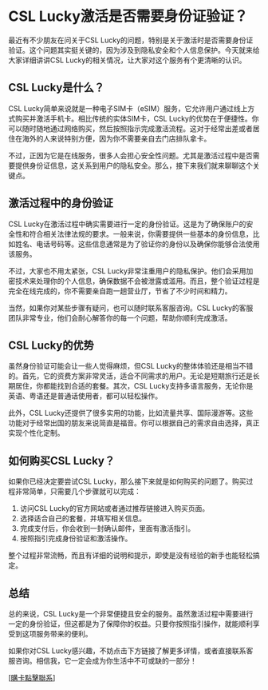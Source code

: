 # CSL Lucky激活是否需要身份证验证？

最近有不少朋友在问关于CSL Lucky的问题，特别是关于激活时是否需要身份证验证。这个问题其实挺关键的，因为涉及到隐私安全和个人信息保护。今天就来给大家详细讲讲CSL Lucky的相关情况，让大家对这个服务有个更清晰的认识。

## CSL Lucky是什么？

CSL Lucky简单来说就是一种电子SIM卡（eSIM）服务，它允许用户通过线上方式购买并激活手机卡。相比传统的实体SIM卡，CSL Lucky的优势在于便捷性。你可以随时随地通过网络购买，然后按照指示完成激活流程。这对于经常出差或者居住在海外的人来说特别方便，因为你不需要亲自去门店排队拿卡。

不过，正因为它是在线服务，很多人会担心安全性问题。尤其是激活过程中是否需要提供身份证信息，这关系到用户的隐私安全。那么，接下来我们就来聊聊这个关键点。

## 激活过程中的身份验证

CSL Lucky在激活过程中确实需要进行一定的身份验证。这是为了确保账户的安全性和符合相关法律法规的要求。一般来说，你需要提供一些基本的身份信息，比如姓名、电话号码等。这些信息通常是为了验证你的身份以及确保你能够合法使用该服务。

不过，大家也不用太紧张，CSL Lucky非常注重用户的隐私保护。他们会采用加密技术来处理你的个人信息，确保数据不会被泄露或滥用。而且，整个验证过程是完全在线完成的，你不需要亲自跑一趟营业厅，节省了不少时间和精力。

当然，如果你对某些步骤有疑问，也可以随时联系客服咨询。CSL Lucky的客服团队非常专业，他们会耐心解答你的每一个问题，帮助你顺利完成激活。

## CSL Lucky的优势

虽然身份验证可能会让一些人觉得麻烦，但CSL Lucky的整体体验还是相当不错的。首先，它的资费方案非常灵活，适合不同需求的用户。无论是短期旅行还是长期居住，你都能找到合适的套餐。其次，CSL Lucky支持多语言服务，无论你是英语、粤语还是普通话使用者，都可以轻松操作。

此外，CSL Lucky还提供了很多实用的功能，比如流量共享、国际漫游等。这些功能对于经常出国的朋友来说简直是福音。你可以根据自己的需求自由选择，真正实现个性化定制。

## 如何购买CSL Lucky？

如果你已经决定要尝试CSL Lucky，那么接下来就是如何购买的问题了。购买过程非常简单，只需要几个步骤就可以完成：

1. 访问CSL Lucky的官方网站或者通过推荐链接进入购买页面。
2. 选择适合自己的套餐，并填写相关信息。
3. 完成支付后，你会收到一封确认邮件，里面有激活指引。
4. 按照指引完成身份验证和激活操作。

整个过程非常流畅，而且有详细的说明和提示，即使是没有经验的新手也能轻松搞定。

## 总结

总的来说，CSL Lucky是一个非常便捷且安全的服务。虽然激活过程中需要进行一定的身份验证，但这都是为了保障你的权益。只要你按照指引操作，就能顺利享受到这项服务带来的便利。

如果你对CSL Lucky感兴趣，不妨点击下方链接了解更多详情，或者直接联系客服咨询。相信我，它一定会成为你生活中不可或缺的一部分！

[[購卡點擊聯系](https://t.me/s/esim1088)]